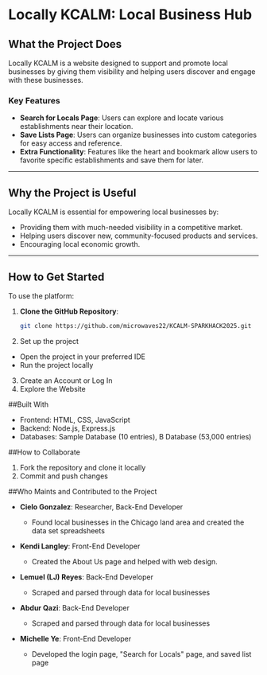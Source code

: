 # Locally KCALM: Local Business Hub

## What the Project Does
Locally KCALM is a website designed to support and promote local businesses by giving them visibility and helping users discover and engage with these businesses.

### Key Features
- **Search for Locals Page**: Users can explore and locate various establishments near their location.
- **Save Lists Page**: Users can organize businesses into custom categories for easy access and reference.
- **Extra Functionality**: Features like the heart and bookmark allow users to favorite specific establishments and save them for later.

---

## Why the Project is Useful
Locally KCALM is essential for empowering local businesses by:
- Providing them with much-needed visibility in a competitive market.
- Helping users discover new, community-focused products and services.
- Encouraging local economic growth.

---

## How to Get Started
To use the platform:
1. **Clone the GitHub Repository**:  
   ```bash
   git clone https://github.com/microwaves22/KCALM-SPARKHACK2025.git
2. Set up the project
- Open the project in your preferred IDE
- Run the project locally
3. Create an Account or Log In
4. Explore the Website


##Built With
- Frontend: HTML, CSS, JavaScript
- Backend: Node.js, Express.js
- Databases: Sample Database (10 entries), B Database (53,000 entries)

##How to Collaborate 
1. Fork the repository and clone it locally
2. Commit and push changes 

##Who Maints and Contributed to the Project
- **Cielo Gonzalez**: Researcher, Back-End Developer
  - Found local businesses in the Chicago land area and created the data set spreadsheets
  
- **Kendi Langley**: Front-End Developer  
  - Created the About Us page and helped with web design.
  
- **Lemuel (LJ) Reyes**: Back-End Developer  
  - Scraped and parsed through data for local businesses 
  
- **Abdur Qazi**: Back-End Developer  
  - Scraped and parsed through data for local businesses
  
- **Michelle Ye**: Front-End Developer  
  - Developed the login page, "Search for Locals" page, and saved list page

